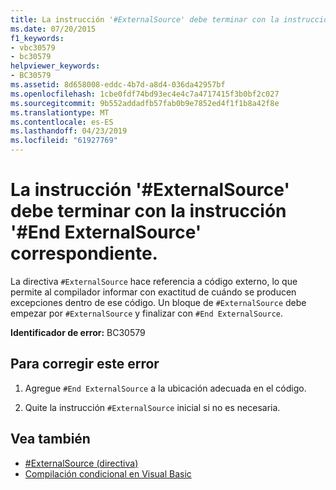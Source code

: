 ```yaml
---
title: La instrucción '#ExternalSource' debe terminar con la instrucción '#End ExternalSource' correspondiente.
ms.date: 07/20/2015
f1_keywords:
- vbc30579
- bc30579
helpviewer_keywords:
- BC30579
ms.assetid: 8d658008-eddc-4b7d-a8d4-036da42957bf
ms.openlocfilehash: 1cbe0fdf74bd93ec4e4c7a4717415f3b0bf2c027
ms.sourcegitcommit: 9b552addadfb57fab0b9e7852ed4f1f1b8a42f8e
ms.translationtype: MT
ms.contentlocale: es-ES
ms.lasthandoff: 04/23/2019
ms.locfileid: "61927769"
---
```

# <a name="externalsource-statement-must-end-with-a-matching-end-externalsource"></a>La instrucción '#ExternalSource' debe terminar con la instrucción '#End ExternalSource' correspondiente.
La directiva `#ExternalSource` hace referencia a código externo, lo que permite al compilador informar con exactitud de cuándo se producen excepciones dentro de ese código. Un bloque de `#ExternalSource` debe empezar por `#ExternalSource` y finalizar con `#End ExternalSource`.  
  
 **Identificador de error:** BC30579  
  
## <a name="to-correct-this-error"></a>Para corregir este error  
  
1. Agregue `#End ExternalSource` a la ubicación adecuada en el código.  
  
2. Quite la instrucción `#ExternalSource` inicial si no es necesaria.  
  
## <a name="see-also"></a>Vea también

- [#ExternalSource (directiva)](../../visual-basic/language-reference/directives/externalsource-directive.md)
- [Compilación condicional en Visual Basic](~/docs/visual-basic/programming-guide/program-structure/conditional-compilation.md)
